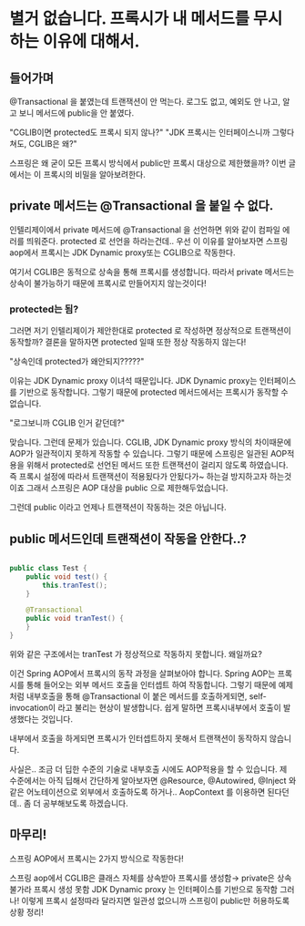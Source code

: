 # 별거 없습니다. 프록시가 내 메서드를 무시하는 이유에 대해서.

## 들어가며
@Transactional 을 붙였는데 트랜잭션이 안 먹는다.
로그도 없고, 예외도 안 나고,
알고 보니 메서드에 public을 안 붙였다.

"CGLIB이면 protected도 프록시 되지 않나?"
"JDK 프록시는 인터페이스니까 그렇다 쳐도, CGLIB은 왜?"

스프링은 왜 굳이 모든 프록시 방식에서 public만 프록시 대상으로 제한했을까?
이번 글에서는 이 프록시의 비밀을 알아보려한다.


## private 메서드는 @Transactional 을 붙일 수 없다.

인텔리제이에서 private 메서드에  @Transactional 을 선언하면 위와 같이 컴파일 에러를 띄워준다. protected 로 선언을 하라는건데..
우선 이 이유를 알아보자면 스프링 aop에서 프록시는 JDK Dynamic proxy또는 CGLIB으로 작동한다.

여기서 CGLIB은 동적으로 상속을 통해 프록시를 생성합니다. 따라서 private 메서드는 상속이 불가능하기 때문에 프록시로 만들어지지 않는것이다!


### protected는 됨?
그러면 저기 인텔리제이가 제안한대로 protected 로 작성하면 정상적으로 트랜잭션이 동작할까?
결론을 말하자면 protected 일때 또한 정상 작동하지 않는다!

"상속인데 protected가 왜안되지?????"

이유는 JDK Dynamic proxy 이녀석 때문입니다. JDK Dynamic proxy는 인터페이스를 기반으로 동작합니다. 그렇기 때문에 protected 메서드에서는 프록시가 동작할 수 없습니다.

"로그보니까 CGLIB 인거 같던데?"

맞습니다. 그런데 문제가 있습니다. CGLIB, JDK Dynamic proxy 방식의 차이때문에 AOP가 일관적이지 못하게 작동할 수 있습니다. 그렇기 때문에 스프링은 일관된 AOP적용을 위해서 protected로 선언된 메서드 또한 트랜잭션이 걸리지 않도록 하였습니다.
즉 프록시 설정에 따라서 트랜잭션이 적용됬다가 안됬다가~ 하는걸 방지하고자 하는것이죠
그래서 스프링은 AOP 대상을 public 으로 제한해두었습니다.



그런데 public 이라고 언제나 트랜잭션이 작동하는 것은 아닙니다.


## public 메서드인데 트랜잭션이 작동을 안한다..?

```java

public class Test {
    public void test() {
        this.tranTest();
    }

    @Transactional
    public void tranTest() {
    }
}

```

위와 같은 구조에서는 tranTest 가 정상적으로 작동하지 못합니다. 왜일까요?


이건 Spring AOP에서 프록시의 동작 과정을 살펴보아야 합니다.
Spring AOP는 프록시를 통해 들어오는 외부 메서드 호출을 인터셉트 하여 작동합니다.
그렇기 때문에 예제처럼 내부호출을 통해 @Transactional 이 붙은 메서드를 호출하게되면, self-invocation이 라고 불리는 현상이 발생합니다. 쉽게 말하면 프록시내부에서 호출이 발생했다는 것입니다.

내부에서 호출을 하게되면 프록시가 인터셉트하지 못해서 트랜잭션이 동작하지 않습니다.



사실은.. 조금 더 딥한 수준의 기술로 내부호출 시에도 AOP적용을 할 수 있습니다. 제 수준에서는 아직 딥해서 간단하게 알아보자면 @Resource, @Autowired, @Inject 와 같은 어노테이션으로 외부에서 호출하도록 하거나.. AopContext 를 이용하면 된다던데.. 좀 더 공부해보도록 하겠습니다.

## 마무리!
스프링 AOP에서 프록시는 2가지 방식으로 작동한다!

스프링 aop에서 CGLIB은 클래스 자체를 상속받아 프록시를 생성함→ private은 상속불가라 프록시 생성 못함
JDK Dynamic proxy 는 인터페이스를 기반으로 동작함
그러나! 이렇게 프록시 설정따라 달라지면 일관성 없으니까 스프링이 public만 허용하도록 상황 정리!